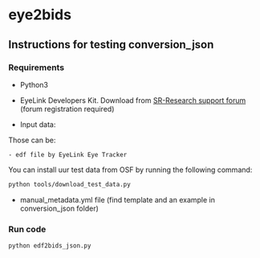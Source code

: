 # eye2bids

## Instructions for testing conversion_json

### Requirements

- Python3

- EyeLink Developers Kit. Download from [SR-Research support forum] (forum registration required)

- Input data:

Those can be:

    - edf file by EyeLink Eye Tracker

You can install uur test data from OSF by running the following command:

```bash
python tools/download_test_data.py
```

- manual_metadata.yml file (find template and an example in conversion_json folder)

### Run code

```bash
python edf2bids_json.py
```

[SR-Research support forum]: https://www.sr-research.com/support/forum-9.html
